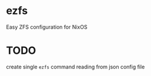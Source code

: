 # ezfs
Easy ZFS configuration for NixOS

# TODO
create single `ezfs` command reading from json config file
